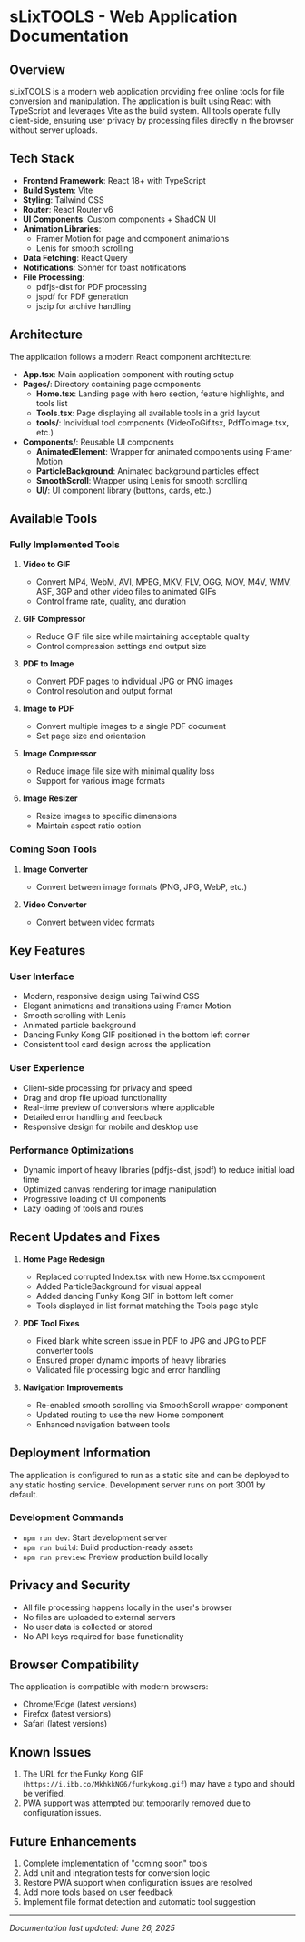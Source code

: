 # sLixTOOLS - Web Application Documentation

## Overview

sLixTOOLS is a modern web application providing free online tools for file conversion and manipulation. The application is built using React with TypeScript and leverages Vite as the build system. All tools operate fully client-side, ensuring user privacy by processing files directly in the browser without server uploads.

## Tech Stack

- **Frontend Framework**: React 18+ with TypeScript
- **Build System**: Vite
- **Styling**: Tailwind CSS
- **Router**: React Router v6
- **UI Components**: Custom components + ShadCN UI
- **Animation Libraries**: 
  - Framer Motion for page and component animations
  - Lenis for smooth scrolling
- **Data Fetching**: React Query
- **Notifications**: Sonner for toast notifications
- **File Processing**: 
  - pdfjs-dist for PDF processing
  - jspdf for PDF generation
  - jszip for archive handling

## Architecture

The application follows a modern React component architecture:

- **App.tsx**: Main application component with routing setup
- **Pages/**: Directory containing page components
  - **Home.tsx**: Landing page with hero section, feature highlights, and tools list
  - **Tools.tsx**: Page displaying all available tools in a grid layout
  - **tools/**: Individual tool components (VideoToGif.tsx, PdfToImage.tsx, etc.)
- **Components/**: Reusable UI components
  - **AnimatedElement**: Wrapper for animated components using Framer Motion
  - **ParticleBackground**: Animated background particles effect
  - **SmoothScroll**: Wrapper using Lenis for smooth scrolling
  - **UI/**: UI component library (buttons, cards, etc.)

## Available Tools

### Fully Implemented Tools
1. **Video to GIF**
   - Convert MP4, WebM, AVI, MPEG, MKV, FLV, OGG, MOV, M4V, WMV, ASF, 3GP and other video files to animated GIFs
   - Control frame rate, quality, and duration

2. **GIF Compressor**
   - Reduce GIF file size while maintaining acceptable quality
   - Control compression settings and output size

3. **PDF to Image**
   - Convert PDF pages to individual JPG or PNG images
   - Control resolution and output format

4. **Image to PDF**
   - Convert multiple images to a single PDF document
   - Set page size and orientation

5. **Image Compressor**
   - Reduce image file size with minimal quality loss
   - Support for various image formats

6. **Image Resizer**
   - Resize images to specific dimensions
   - Maintain aspect ratio option

### Coming Soon Tools
1. **Image Converter**
   - Convert between image formats (PNG, JPG, WebP, etc.)

2. **Video Converter**
   - Convert between video formats

## Key Features

### User Interface
- Modern, responsive design using Tailwind CSS
- Elegant animations and transitions using Framer Motion
- Smooth scrolling with Lenis
- Animated particle background
- Dancing Funky Kong GIF positioned in the bottom left corner
- Consistent tool card design across the application

### User Experience
- Client-side processing for privacy and speed
- Drag and drop file upload functionality
- Real-time preview of conversions where applicable
- Detailed error handling and feedback
- Responsive design for mobile and desktop use

### Performance Optimizations
- Dynamic import of heavy libraries (pdfjs-dist, jspdf) to reduce initial load time
- Optimized canvas rendering for image manipulation
- Progressive loading of UI components
- Lazy loading of tools and routes

## Recent Updates and Fixes

1. **Home Page Redesign**
   - Replaced corrupted Index.tsx with new Home.tsx component
   - Added ParticleBackground for visual appeal
   - Added dancing Funky Kong GIF in bottom left corner
   - Tools displayed in list format matching the Tools page style

2. **PDF Tool Fixes**
   - Fixed blank white screen issue in PDF to JPG and JPG to PDF converter tools
   - Ensured proper dynamic imports of heavy libraries
   - Validated file processing logic and error handling

3. **Navigation Improvements**
   - Re-enabled smooth scrolling via SmoothScroll wrapper component
   - Updated routing to use the new Home component
   - Enhanced navigation between tools

## Deployment Information

The application is configured to run as a static site and can be deployed to any static hosting service. Development server runs on port 3001 by default.

### Development Commands
- `npm run dev`: Start development server
- `npm run build`: Build production-ready assets
- `npm run preview`: Preview production build locally

## Privacy and Security

- All file processing happens locally in the user's browser
- No files are uploaded to external servers
- No user data is collected or stored
- No API keys required for base functionality

## Browser Compatibility

The application is compatible with modern browsers:
- Chrome/Edge (latest versions)
- Firefox (latest versions)
- Safari (latest versions)

## Known Issues

1. The URL for the Funky Kong GIF (`https://i.ibb.co/MkhkkNG6/funkykong.gif`) may have a typo and should be verified.
2. PWA support was attempted but temporarily removed due to configuration issues.

## Future Enhancements

1. Complete implementation of "coming soon" tools
2. Add unit and integration tests for conversion logic
3. Restore PWA support when configuration issues are resolved
4. Add more tools based on user feedback
5. Implement file format detection and automatic tool suggestion

---

*Documentation last updated: June 26, 2025*
